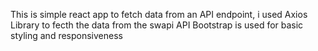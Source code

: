 This is simple react app to fetch data from an API endpoint, i used Axios Library to fecth the data from the swapi API
Bootstrap is used for basic styling and responsiveness
